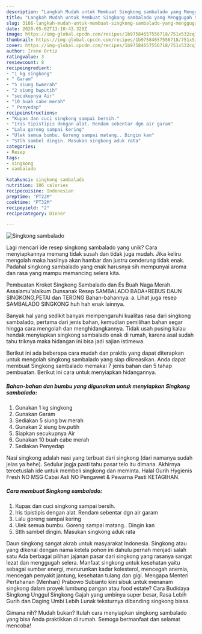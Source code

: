 ```yaml
---
description: "Langkah Mudah untuk Membuat Singkong sambalado yang Menggugah Selera"
title: "Langkah Mudah untuk Membuat Singkong sambalado yang Menggugah Selera"
slug: 3166-langkah-mudah-untuk-membuat-singkong-sambalado-yang-menggugah-selera
date: 2020-05-02T13:10:43.329Z
image: https://img-global.cpcdn.com/recipes/1b97584657556718/751x532cq70/singkong-sambalado-foto-resep-utama.jpg
thumbnail: https://img-global.cpcdn.com/recipes/1b97584657556718/751x532cq70/singkong-sambalado-foto-resep-utama.jpg
cover: https://img-global.cpcdn.com/recipes/1b97584657556718/751x532cq70/singkong-sambalado-foto-resep-utama.jpg
author: Irene Ortiz
ratingvalue: 3
reviewcount: 8
recipeingredient:
- "1 kg singkong"
- " Garam"
- "5 siung bwmerah"
- "2 siung bwputih"
- "secukupnya Air"
- "10 buah cabe merah"
- " Penyedap"
recipeinstructions:
- "Kupas dan cuci singkong sampai bersih."
- "Iris tipistipis dengan alat. Rendam sebentar dgn air garam"
- "Lalu goreng sampai kering"
- "Ulek semua bumbu. Goreng sampai matang.. Dingin kan"
- "Stlh sambel dingin. Masukan singkong aduk rata"
categories:
- Resep
tags:
- singkong
- sambalado

katakunci: singkong sambalado 
nutrition: 106 calories
recipecuisine: Indonesian
preptime: "PT22M"
cooktime: "PT32M"
recipeyield: "2"
recipecategory: Dinner

---
```



![Singkong sambalado](https://img-global.cpcdn.com/recipes/1b97584657556718/751x532cq70/singkong-sambalado-foto-resep-utama.jpg)

Lagi mencari ide resep singkong sambalado yang unik? Cara menyiapkannya memang tidak susah dan tidak juga mudah. Jika keliru mengolah maka hasilnya akan hambar dan justru cenderung tidak enak. Padahal singkong sambalado yang enak harusnya sih mempunyai aroma dan rasa yang mampu memancing selera kita.

Pembuatan Kroket Singkong Sambalado dan Es Buah Naga Merah. Assalamu&#39;alaikum Dunsanak Resep SAMBALADO BADA+REBUS DAUN SINGKONG,PETAI dan TERONG Bahan-bahannya: a. Lihat juga resep SAMBALADO SINGKONG huh hah enak lainnya.

Banyak hal yang sedikit banyak mempengaruhi kualitas rasa dari singkong sambalado, pertama dari jenis bahan, kemudian pemilihan bahan segar hingga cara mengolah dan menghidangkannya. Tidak usah pusing kalau hendak menyiapkan singkong sambalado enak di rumah, karena asal sudah tahu triknya maka hidangan ini bisa jadi sajian istimewa.


Berikut ini ada beberapa cara mudah dan praktis yang dapat diterapkan untuk mengolah singkong sambalado yang siap dikreasikan. Anda dapat membuat Singkong sambalado memakai 7 jenis bahan dan 5 tahap pembuatan. Berikut ini cara untuk menyiapkan hidangannya.

<!--inarticleads1-->

##### Bahan-bahan dan bumbu yang digunakan untuk menyiapkan Singkong sambalado:

1. Gunakan 1 kg singkong
1. Gunakan  Garam
1. Sediakan 5 siung bw.merah
1. Gunakan 2 siung bw.putih
1. Siapkan secukupnya Air
1. Gunakan 10 buah cabe merah
1. Sediakan  Penyedap


Nasi singkong adalah nasi yang terbuat dari singkong (dari namanya sudah jelas ya hehe). Sedulur jogja pasti tahu pasar telo itu dimana. Akhirnya tercetuslah ide untuk membeli singkong dan meminta. Halal Gurih Hygienis Fresh NO MSG Cabai Asli NO Pengawet &amp; Pewarna Pasti KETAGIHAN. 

<!--inarticleads2-->

##### Cara membuat Singkong sambalado:

1. Kupas dan cuci singkong sampai bersih.
1. Iris tipistipis dengan alat. Rendam sebentar dgn air garam
1. Lalu goreng sampai kering
1. Ulek semua bumbu. Goreng sampai matang.. Dingin kan
1. Stlh sambel dingin. Masukan singkong aduk rata


Daun singkong sangat akrab untuk masyarakat Indonesia. Singkong atau yang dikenal dengan nama ketela pohon ini dahulu pernah menjadi salah satu Ada berbagai pilihan jajanan pasar dari singkong yang rasanya sangat lezat dan menggugah selera. Manfaat singkong untuk kesehatan yaitu sebagai sumber energi, menurunkan kadar kolesterol, mencegah anemia, mencegah penyakit jantung, kesehatan tulang dan gigi. Mengapa Menteri Pertahanan (Menhan) Prabowo Subianto kini sibuk untuk menanam singkong dalam proyek lumbung pangan atau food estate? Cara Budidaya Singkong Unggul Singkong Gajah yang umbinya super besar, Rasa Lebih Gurih dan Daging Umbi Lebih Lunak teksturnya dibanding singkong biasa. 

Gimana nih? Mudah bukan? Itulah cara menyiapkan singkong sambalado yang bisa Anda praktikkan di rumah. Semoga bermanfaat dan selamat mencoba!
